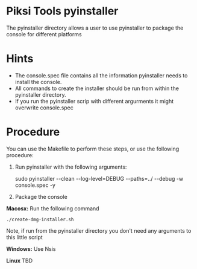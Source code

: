 Piksi Tools pyinstaller
===========
The pyinstaller directory allows a user to use pyinstaller to package the console for different platforms

Hints
==========
 * The console.spec file contains all the information pyinstaller needs to install the console.
 * All commands to create the installer should be run from within the pyinstaller directory.
 * If you run the pyinstaller scrip with different argurments it might overwrite console.spec

Procedure
==========
You can use the Makefile to perform these steps, or use the following procedure:

1. Run pyinstaller with the following arguments:

    sudo pyinstaller --clean --log-level=DEBUG --paths=../ --debug -w console.spec -y

2. Package the console

 **Macosx:** Run the following command

    ./create-dmg-installer.sh

 Note, if run from the pyinstaller directory you don't need any arguments to this little script

 **Windows:** Use Nsis

 **Linux** TBD
